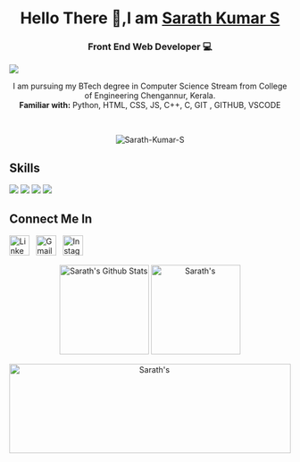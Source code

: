 <h1 align="center">Hello There 🤙,I am <a href="https://sarath-kumar-s.github.io/" >Sarath Kumar S</a> </h1>

<h3 align="center"> Front End Web Developer 💻 </h3>


![](https://raw.githubusercontent.com/halfrost/halfrost/master/icons/header_.png)


<p align="center"> I am pursuing my BTech degree in Computer Science Stream from College of Engineering Chengannur, Kerala. <br />
  <b>Familiar with:</b> Python, HTML, CSS, JS, C++, C, GIT , GITHUB, VSCODE
</p> 
</br>

<p align="center"> <img src="https://komarev.com/ghpvc/?username=Sarath-Kumar-S&label=Profile%20views&color=0e75b6&style=flat" alt="Sarath-Kumar-S"> </p>



<div align="left">
  <h2> Skills </h2>
	<img src="https://img.shields.io/badge/html5%20-%23E34F26.svg?&style=for-the-badge&logo=html5&logoColor=white"/>
  <img src="https://img.shields.io/badge/css3%20-%231572B6.svg?&style=for-the-badge&logo=css3&logoColor=white"/>
  <img src="https://img.shields.io/badge/javascript%20-%23323330.svg?&style=for-the-badge&logo=javascript&logoColor=%23F7DF1E"/>
 	<img src="https://img.shields.io/badge/python%20-%2314354C.svg?&style=for-the-badge&logo=python&logoColor=white"/> </div>


<h2>Connect Me In</h2>

<a href="https://www.linkedin.com/in/sarath-kumar-s-630a2b183/" target="_blank"><img alt="LinkedIn"
                src="https://content.linkedin.com/content/dam/me/business/en-us/amp/brand-site/v2/bg/LI-Bug.svg.original.svg" width="36" height = "36" /></a> &nbsp;
        <a href="mailto:sarathkumar1201@gmail.com" target="_blank"><img alt="Gmail"
                src="https://lh3.googleusercontent.com/0rpHlrX8IG77awQMuUZpQ0zGWT7HRYtpncsuRnFo6V3c8Lh2hPjXnEuhDDd-OsLz1vua4ld2rlUYFAaBYk-rZCODmi2eJlwUEVsZgg" width="36" height="36"/></a> &nbsp;
 <a href="https://www.instagram.com/sarath__kumar__s/" target="_blank"><img alt="Instagram"  src="https://facebookbrand.com/wp-content/uploads/2021/03/Instagram_AppIcon_Aug2017.png?w=300&h=300" width="36" height="36"/></a>
   <br />
  <div>
            <p align="center">
                <img height="160" alt="Sarath's Github Stats"
                    src="https://github-readme-stats.vercel.app/api?username=sarath-kumar-s&show_icons=true&hide_border=true&theme=dark&count_private=true" />
                <img alt=Sarath's Github Stats" height="160"
                    src="https://github-readme-stats.vercel.app/api/top-langs/?username=sarath-kumar-s&hide=assembly&layout=compact&theme=dark" />
            </p>  
<p align="center">
  <a href="#">
    <img alt=Sarath's Github Stats" height="160" src="https://github-readme-streak-stats.herokuapp.com/?user=sarath-kumar-s&layout=compact&theme=radical" alt="sarath-kumar-s" width="100%">
  </a>
</p>
    </div>
</div>
